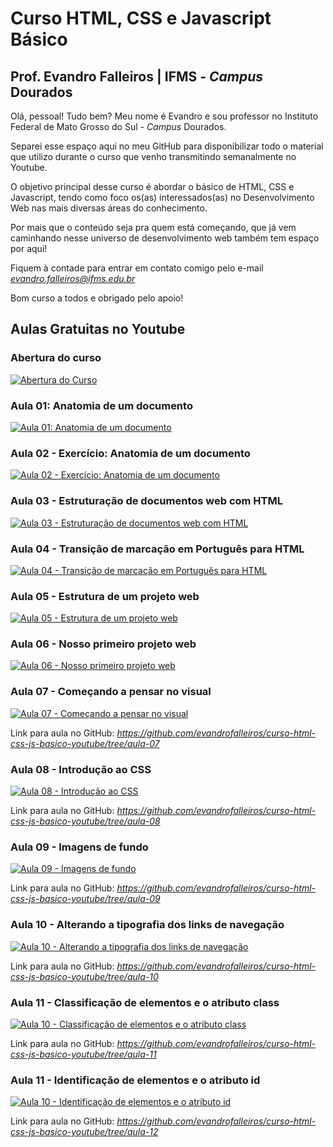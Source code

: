 # Curso HTML, CSS e Javascript Básico

## Prof. Evandro Falleiros | IFMS - *Campus* Dourados

Olá, pessoal! Tudo bem? Meu nome é Evandro e sou professor no Instituto Federal de Mato Grosso do Sul - *Campus* Dourados. 

Separei esse espaço aqui no meu GitHub para disponibilizar todo o material que utilizo durante o curso que venho transmitindo semanalmente no Youtube.

O objetivo principal desse curso é abordar o básico de HTML, CSS e Javascript, tendo como foco os(as) interessados(as) no Desenvolvimento Web nas mais diversas áreas do conhecimento. 

Por mais que o conteúdo seja pra quem está começando, que já vem caminhando nesse universo de desenvolvimento web também tem espaço por aqui! 

Fiquem à contade para entrar em contato comigo pelo e-mail *evandro.falleiros@ifms.edu.br*

Bom curso a todos e obrigado pelo apoio!

## Aulas Gratuitas no Youtube

### Abertura do curso
[![Abertura do Curso](https://img.youtube.com/vi/gtE6F2rr9Ho/0.jpg)](https://www.youtube.com/watch?v=gtE6F2rr9Ho&index=1&list=PLjbgOM5FYMGhkfnUjeIYvkRhyxaNXGZkgE)


### Aula 01: Anatomia de um documento
[![Aula 01: Anatomia de um documento](https://img.youtube.com/vi/dZaDTuzPyvg/0.jpg)](https://youtu.be/dZaDTuzPyvg?list=PLjbgOM5FYMGhkfnUjeIYvkRhyxaNXGZkg)

### Aula 02 - Exercício: Anatomia de um documento
[![Aula 02 - Exercício: Anatomia de um documento](https://img.youtube.com/vi/8TodZadUFvQ/0.jpg)](https://youtu.be/8TodZadUFvQ?list=PLjbgOM5FYMGhkfnUjeIYvkRhyxaNXGZkg)

### Aula 03 - Estruturação de documentos web com HTML
[![Aula 03 - Estruturação de documentos web com HTML](https://img.youtube.com/vi/Apn3EpF3Ins/0.jpg)](https://youtu.be/Apn3EpF3Ins?list=PLjbgOM5FYMGhkfnUjeIYvkRhyxaNXGZkg)

### Aula 04 - Transição de marcação em Português para HTML
[![Aula 04 - Transição de marcação em Português para HTML](https://img.youtube.com/vi/PMQw7jnpMaI/0.jpg)](https://youtu.be/PMQw7jnpMaI?list=PLjbgOM5FYMGhkfnUjeIYvkRhyxaNXGZkg)

### Aula 05 - Estrutura de um projeto web
[![Aula 05 - Estrutura de um projeto web](https://img.youtube.com/vi/pGVUNsNL-Do/0.jpg)](https://youtu.be/pGVUNsNL-Do?list=PLjbgOM5FYMGhkfnUjeIYvkRhyxaNXGZkg)

### Aula 06 - Nosso primeiro projeto web
[![Aula 06 - Nosso primeiro projeto web](https://img.youtube.com/vi/xzKlCEzFev4/0.jpg)](https://youtu.be/xzKlCEzFev4?list=PLjbgOM5FYMGhkfnUjeIYvkRhyxaNXGZkg)

### Aula 07 - Começando a pensar no visual
[![Aula 07 - Começando a pensar no visual](https://img.youtube.com/vi/thQ2NCkMUqk/0.jpg)](https://youtu.be/thQ2NCkMUqk?list=PLjbgOM5FYMGhkfnUjeIYvkRhyxaNXGZkg)

Link para aula no GitHub: *https://github.com/evandrofalleiros/curso-html-css-js-basico-youtube/tree/aula-07*


### Aula 08 - Introdução ao CSS
[![Aula 08 - Introdução ao CSS](https://img.youtube.com/vi/Zl_lUoz7vY0/0.jpg)](https://youtu.be/Zl_lUoz7vY0?list=PLjbgOM5FYMGhkfnUjeIYvkRhyxaNXGZkg)

Link para aula no GitHub: *https://github.com/evandrofalleiros/curso-html-css-js-basico-youtube/tree/aula-08*

### Aula 09 - Imagens de fundo 
[![Aula 09 - Imagens de fundo](https://img.youtube.com/vi/jrNKUZBTWkg/0.jpg)](https://youtu.be/jrNKUZBTWkg?list=PLjbgOM5FYMGhkfnUjeIYvkRhyxaNXGZkg)

Link para aula no GitHub: *https://github.com/evandrofalleiros/curso-html-css-js-basico-youtube/tree/aula-09*

### Aula 10 - Alterando a tipografia dos links de navegação
[![Aula 10 - Alterando a tipografia dos links de navegação](https://img.youtube.com/vi/bTIDq0sWahg/0.jpg)](https://youtu.be/bTIDq0sWahg?list=PLjbgOM5FYMGhkfnUjeIYvkRhyxaNXGZkg)

Link para aula no GitHub: *https://github.com/evandrofalleiros/curso-html-css-js-basico-youtube/tree/aula-10*

### Aula 11 - Classificação de elementos e o atributo class
[![Aula 10 - Classificação de elementos e o atributo class](https://img.youtube.com/vi/REqNbYtRokQ/0.jpg)](https://youtu.be/REqNbYtRokQ?list=PLjbgOM5FYMGhkfnUjeIYvkRhyxaNXGZkg)

Link para aula no GitHub: *https://github.com/evandrofalleiros/curso-html-css-js-basico-youtube/tree/aula-11*

### Aula 11 - Identificação de elementos e o atributo id
[![Aula 10 - Identificação de elementos e o atributo id]()]()

Link para aula no GitHub: *https://github.com/evandrofalleiros/curso-html-css-js-basico-youtube/tree/aula-12*

